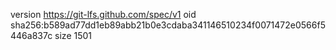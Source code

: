 version https://git-lfs.github.com/spec/v1
oid sha256:b589ad77dd1eb89abb21b0e3cdaba341146510234f0071472e0566f5446a837c
size 1501
